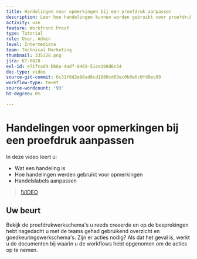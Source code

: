 ```yaml
---
title: Handelingen voor opmerkingen bij een proefdruk aanpassen
description: Leer hoe handelingen kunnen worden gebruikt voor proefdrukopmerkingen. Leer hoe u actielabels kunt instellen en aanpassen voor de proefdrukfuncties.
activity: use
feature: Workfront Proof
type: Tutorial
role: User, Admin
level: Intermediate
team: Technical Marketing
thumbnail: 335128.png
jira: KT-8828
exl-id: e71fcad9-bb8a-4adf-8469-51ce190d6c54
doc-type: video
source-git-commit: 6c31f8d2e98ad8cd1880cd03ec0b0e6c0fd9ec09
workflow-type: tm+mt
source-wordcount: '93'
ht-degree: 0%

---
```


# Handelingen voor opmerkingen bij een proefdruk aanpassen

In deze video leert u:

* Wat een handeling is
* Hoe handelingen werden gebruikt voor opmerkingen
* Handelslabels aanpassen

>[!VIDEO](https://video.tv.adobe.com/v/335128/?quality=12&learn=on)

## Uw beurt

Bekijk de proefdrukwerkschema&#39;s u reeds creeerde en op de besprekingen hebt nagedacht u met de teams gehad gebruikend overzicht en goedkeuringswerkschema&#39;s. Zijn er acties nodig? Als dat het geval is, werkt u de documenten bij waarin u de workflows hebt opgenomen om de acties op te nemen.

